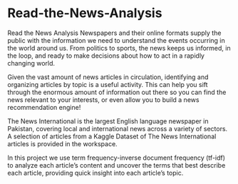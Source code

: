 # Read-the-News-Analysis
Read the News Analysis
Newspapers and their online formats supply the public with the information we need to understand the events occurring in the world around us. From politics to sports, the news keeps us informed, in the loop, and ready to make decisions about how to act in a rapidly changing world.

Given the vast amount of news articles in circulation, identifying and organizing articles by topic is a useful activity. This can help you sift through the enormous amount of information out there so you can find the news relevant to your interests, or even allow you to build a news recommendation engine!

The News International is the largest English language newspaper in Pakistan, covering local and international news across a variety of sectors. A selection of articles from a Kaggle Dataset of The News International articles is provided in the workspace.

In this project we use term frequency-inverse document frequency (tf-idf) to analyze each article’s content and uncover the terms that best describe each article, providing quick insight into each article’s topic.
